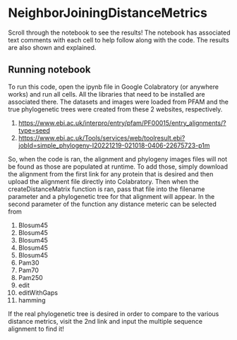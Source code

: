 # NeighborJoiningDistanceMetrics

Scroll through the notebook to see the results! The notebook has associated text comments with each cell to help follow along with the code. The results are also shown and explained.

## Running notebook

To run this code, open the ipynb file in Google Colabratory (or anywhere works) and run all cells. All the libraries that need to be installed are associated there. The datasets and images were loaded from PFAM and the true phylogenetic trees were created from these 2 websites, respectively.

1. https://www.ebi.ac.uk/interpro/entry/pfam/PF00015/entry_alignments/?type=seed
2. https://www.ebi.ac.uk/Tools/services/web/toolresult.ebi?jobId=simple_phylogeny-I20221219-021018-0406-22675723-p1m

So, when the code is ran, the alignment and phylogeny images files will not be found as those are populated at runtime. To add those, simply download the alignment from the first link for any protein that is desired and then upload the alignment file directly into Colabratory. Then when the createDistanceMatrix function is ran, pass that file into the filename parameter and a phylogenetic tree for that alignment will appear. In the second parameter of the function any distance meteric can be selected from 

1. Blosum45
2. Blosum45
3. Blosum45
4. Blosum45
5. Blosum45
6. Pam30
7. Pam70
8. Pam250
9. edit
10. editWithGaps
11. hamming

If the real phylogenetic tree is desired in order to compare to the various distance metrics, visit the 2nd link and input the multiple sequence alignment to find it!
